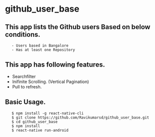 # github_user_base

## This app lists the Github users Based on below conditions.
       - Users based in Bangalore
       - Has at least one Repository

## This app has following features.
   - Searchfilter
   - Inifinite Scrolling.  (Vertical Pagination)
   - Pull to refresh.
  
  
 ## Basic Usage.
 ```
    $ npm install -g react-native-cli  
    $ git clone https://github.com/Ravikumarsd/github_user_base.git
    $ cd github_user_base
    $ npm install
    $ react-native run-android
 ```

      
